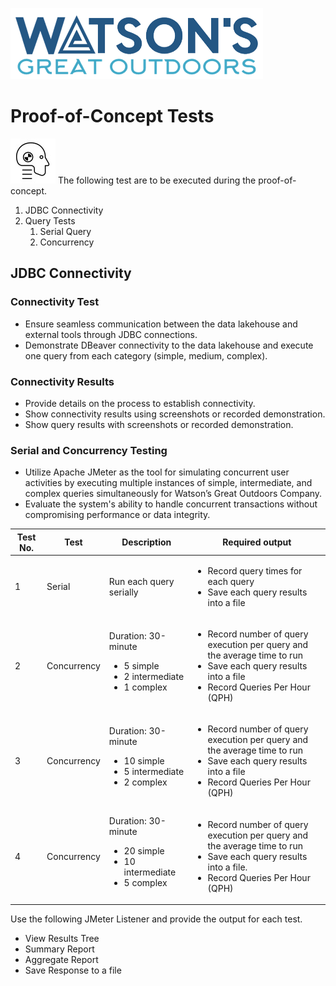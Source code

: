 ![Watsons](wxd-images/watsons-go-logo-small.png)

# Proof-of-Concept Tests

![Watsons](wxd-images/poc-crashdummy.png)
The following test are to be executed during the proof-of-concept.

1. JDBC Connectivity
2.	Query Tests
    1. Serial Query
    2. Concurrency

## JDBC Connectivity
### Connectivity Test
* Ensure seamless communication between the data lakehouse and external tools through JDBC connections.
* Demonstrate DBeaver connectivity to the data lakehouse and execute one query from each category (simple, medium, complex).

### Connectivity Results
* Provide details on the process to establish connectivity.
* Show connectivity results using screenshots or recorded demonstration.
* Show query results with screenshots or recorded demonstration.

### Serial and Concurrency Testing
* Utilize Apache JMeter as the tool for simulating concurrent user activities by executing multiple instances of simple, intermediate, and complex queries simultaneously for Watson’s Great Outdoors Company.
* Evaluate the system's ability to handle concurrent transactions without compromising performance or data integrity.

| Test No.|Test|Description|Required output
|---------|----|-----------|---------------|
|1|Serial|Run each query serially|<ul><li>Record query times for each query</li><li>Save each query results into a file</li></ul>
|2|Concurrency|Duration: 30-minute <p><ul><li>5 simple</li><li>2 intermediate</li><li>1 complex</li></ul>|<ul><li>Record number of query execution per query and the average time to run</li><li>Save each query results into a file</li><li>Record Queries Per Hour (QPH)</li></ul>
|3|Concurrency|Duration: 30-minute<p><ul><li>10 simple</li><li>5 intermediate</li><li>2 complex</li></ul>|<ul><li>Record number of query execution per query and the average time to run</li><li>Save each query results into a file</li><li>Record Queries Per Hour (QPH)</li></ul>
|4|Concurrency|Duration: 30-minute<p><ul><li>20 simple</li><li>10 intermediate</li><li>5 complex</ul>|<ul><li>Record number of query execution per query and the average time to run</li><li>Save each query results into a file.</il><li>Record Queries Per Hour (QPH)</li></ul>

Use the following JMeter Listener and provide the output for each test.

* View Results Tree
* Summary Report
* Aggregate Report
* Save Response to a file

